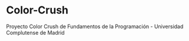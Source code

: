 # Color-Crush
Proyecto Color Crush de Fundamentos de la Programación - Universidad Complutense de Madrid
